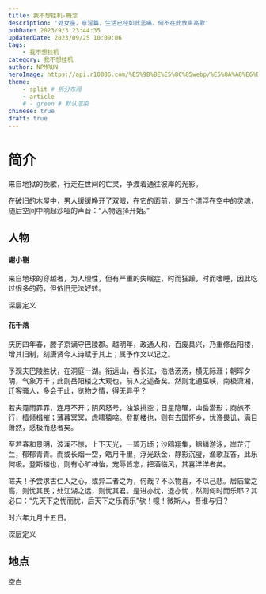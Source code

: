 ```yaml
---
title: 我不想挂机-概念
description: '处女座，意淫篇，生活已经如此苦痛，何不在此放声高歌'
pubDate: 2023/9/3 23:44:35
updatedDate: 2023/09/25 10:09:06
tags:
    - 我不想挂机
category: 我不想挂机
author: NPMRUN
heroImage: https://api.r10086.com/%E5%9B%BE%E5%8C%85webp/%E5%8A%A8%E6%BC%AB%E7%BB%BC%E5%90%882/71244440_p0.webp
theme: 
    - split # 拆分布局
    - article
    # - green # 默认渲染
chinese: true
draft: true
---
```


# 简介

来自地狱的挽歌，行走在世间的亡灵，争渡着通往彼岸的光影。

在破旧的木屋中，男人缓缓睁开了双眼，在它的面前，是五个漂浮在空中的灵魂，随后空间中响起沙哑的声音：“人物选择开始。”

## 人物

#### 谢小榭
<!-- tabs 1 -->
<!-- tab 人物简介 -->
来自地球的穿越者，为人理性，但有严重的失眠症，时而狂躁，时而嗜睡，因此吃过很多的药，但依旧无法好转。
<!-- endtab 人物简介 -->
<!-- tab 人格 -->
深层定义
<!-- endtab 人格 -->
<!-- endtabs 1 -->

#### 花千落
<!-- tabs 2 -->
<!-- tab 人物简介 -->
庆历四年春，滕子京谪守巴陵郡。越明年，政通人和，百废具兴，乃重修岳阳楼，增其旧制，刻唐贤今人诗赋于其上；属予作文以记之。

予观夫巴陵胜状，在洞庭一湖。衔远山，吞长江，浩浩汤汤，横无际涯；朝晖夕阴，气象万千；此则岳阳楼之大观也，前人之述备矣。然则北通巫峡，南极潇湘，迁客骚人，多会于此，览物之情，得无异乎？

若夫霪雨霏霏，连月不开；阴风怒号，浊浪排空；日星隐曜，山岳潜形；商旅不行，樯倾楫摧；薄暮冥冥，虎啸猿啼。登斯楼也，则有去国怀乡，忧谗畏讥，满目萧然，感极而悲者矣。

至若春和景明，波澜不惊，上下天光，一碧万顷；沙鸥翔集，锦鳞游泳，岸芷汀兰，郁郁青青。而或长烟一空，皓月千里，浮光跃金，静影沉璧，渔歌互答，此乐何极。登斯楼也，则有心旷神怡，宠辱皆忘，把酒临风，其喜洋洋者矣。

嗟夫！予尝求古仁人之心，或异二者之为，何哉？不以物喜，不以己悲。居庙堂之高，则忧其民；处江湖之远，则忧其君。是进亦忧，退亦忧；然则何时而乐耶？其必曰：“先天下之忧而忧，后天下之乐而乐”欤！噫！微斯人，吾谁与归？

时六年九月十五日。
<!-- endtab 人物简介 -->
<!-- tab 人格 -->
深层定义
<!-- endtab 人格 -->
<!-- endtabs 2 -->



## 地点

空白